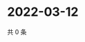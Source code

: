 # 2022-03-12

共 0 条

<!-- BEGIN WEIBO -->
<!-- 最后更新时间 Sat Mar 12 2022 06:00:43 GMT+0800 (China Standard Time) -->

<!-- END WEIBO -->
